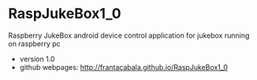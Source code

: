 RaspJukeBox1_0
==============

Raspberry JukeBox
android device control application for jukebox running on raspberry pc
- version 1.0
- github webpages: http://frantacabala.github.io/RaspJukeBox1_0
